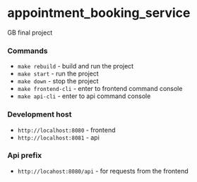 # appointment_booking_service
GB final project

### Commands
- `make rebuild` - build and run the project
- `make start` - run the project
- `make down` - stop the project
- `make frontend-cli` - enter to frontend command console
- `make api-cli` - enter to api command console

### Development host
- `http://localhost:8080` - frontend
- `http://localhost:8081` - api

### Api prefix
- `http://locahost:8080/api` - for requests from the frontend
